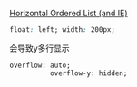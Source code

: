 [Horizontal Ordered List (and IE)](http://stackoverflow.com/questions/579253/horizontal-ordered-list-and-ie)

```css
float: left; width: 200px;
```

会导致y多行显示

```
overflow: auto;
          overflow-y: hidden;

```